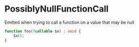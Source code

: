 # PossiblyNullFunctionCall

Emitted when trying to call a function on a value that may be null

```php
function foo(?callable $a) : void {
    $a();
}
```
